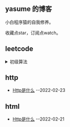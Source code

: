 


## yasume 的博客
小白程序猿的自我修养。

收藏点star，订阅点watch。


## leetcode
<details><summary>初级算法</summary>
  
- [删除排序数组中的重复项](https://github.com/yasume/blogs/issues/1) --2022-02-19

</details>


## http
  
- [Http是什么](https://github.com/yasume/blogs/issues/3) --2022-02-23


## html
  
- [Http是什么](https://github.com/yasume/blogs/issues/2) --2022-02-21

